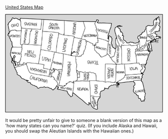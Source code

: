 [United States Map](https://xkcd.com/1653)

![United States Map](./random_comic.png)

It would be pretty unfair to give to someone a blank version of this map as a 'how many states can you name?' quiz. (If you include Alaska and Hawaii, you should swap the Aleutian Islands with the Hawaiian ones.)

